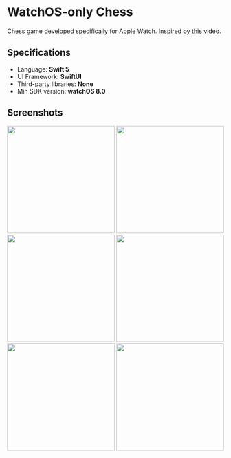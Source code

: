 # WatchOS-only Chess

Chess game developed specifically for Apple Watch. Inspired by [this video](https://youtu.be/U4ogK0MIzqk?si=0BPJ5YUqvyE9shag).

## Specifications

- Language: **Swift 5**
- UI Framework: **SwiftUI**
- Third-party libraries: **None**
- Min SDK version: **watchOS 8.0**

## Screenshots

<p float="left">
  <img src="https://github.com/user-attachments/assets/b69556cc-fa45-4936-b022-88e8c10cc86a" width=250/>
  <img src="https://github.com/user-attachments/assets/a7abee20-1e35-482f-833d-ba8771ef8f69" width=250/>
  <img src="https://github.com/user-attachments/assets/ae6682f0-357a-4215-90cf-ef88be75050f" width=250/>

  <img src="https://github.com/user-attachments/assets/2542911e-e62e-4dde-8c2f-b0f450033e6a" width=250/>
  <img src="https://github.com/user-attachments/assets/bd56f149-c9f2-43b6-b339-637dbe23e4af" width=250/>
  <img src="https://github.com/user-attachments/assets/c3550ce7-4757-47b6-a7be-a8257c55bb32" width=250/>
</p>
